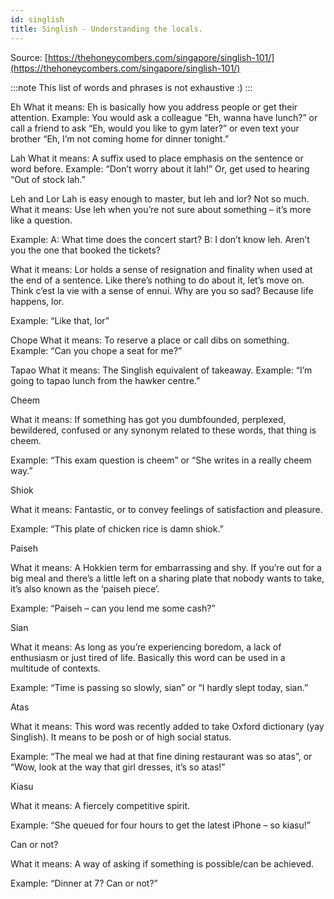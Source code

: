 ```yaml
---
id: singlish
title: Singlish - Understanding the locals.
---
```


Source: [https://thehoneycombers.com/singapore/singlish-101/](https://thehoneycombers.com/singapore/singlish-101/)

:::note
This list of words and phrases is not exhaustive :)
:::  

Eh
What it means: Eh is basically how you address people or get their attention.
Example: You would ask a colleague “Eh, wanna have lunch?” or call a friend to ask “Eh, would you like to gym later?” or even text your brother “Eh, I’m not coming home for dinner tonight.”

Lah
What it means: A suffix used to place emphasis on the sentence or word before.
Example: “Don’t worry about it lah!” Or, get used to hearing “Out of stock lah.”

  

Leh and Lor
Lah is easy enough to master, but leh and lor? Not so much.
What it means: Use leh when you’re not sure about something – it’s more like a question.

Example:
A: What time does the concert start?
B: I don’t know leh. Aren’t you the one that booked the tickets?

What it means: Lor holds a sense of resignation and finality when used at the end of a sentence. Like there’s nothing to do about it, let’s move on. Think c’est la vie with a sense of ennui. Why are you so sad? Because life happens, lor.

Example: “Like that, lor”

Chope
What it means: To reserve a place or call dibs on something.
Example: “Can you chope a seat for me?”

Tapao
What it means: The Singlish equivalent of takeaway.
Example: “I’m going to tapao lunch from the hawker centre.”

  

Cheem

What it means: If something has got you dumbfounded, perplexed, bewildered, confused or any synonym related to these words, that thing is cheem.

Example: “This exam question is cheem” or “She writes in a really cheem way.”

  

Shiok

What it means: Fantastic, or to convey feelings of satisfaction and pleasure.

Example: “This plate of chicken rice is damn shiok.”

  

Paiseh

What it means: A Hokkien term for embarrassing and shy. If you’re out for a big meal and there’s a little left on a sharing plate that nobody wants to take, it’s also known as the ‘paiseh piece’.

Example: “Paiseh – can you lend me some cash?”

  

Sian

What it means: As long as you’re experiencing boredom, a lack of enthusiasm or just tired of life. Basically this word can be used in a multitude of contexts.

Example: “Time is passing so slowly, sian” or “I hardly slept today, sian.”

  

Atas

What it means: This word was recently added to take Oxford dictionary (yay Singlish). It means to be posh or of high social status.

Example: “The meal we had at that fine dining restaurant was so atas”, or “Wow, look at the way that girl dresses, it’s so atas!”

  

Kiasu

What it means: A fiercely competitive spirit.

Example: “She queued for four hours to get the latest iPhone – so kiasu!”

  

Can or not?

What it means: A way of asking if something is possible/can be achieved.

Example: “Dinner at 7? Can or not?”
<!--stackedit_data:
eyJoaXN0b3J5IjpbMTkzMzI5NTA1NCw0NzIxMzQ5NDVdfQ==
-->